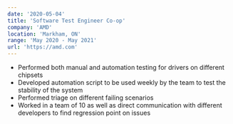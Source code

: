 ```yaml
---
date: '2020-05-04'
title: 'Software Test Engineer Co-op'
company: 'AMD'
location: 'Markham, ON'
range: 'May 2020 - May 2021'
url: 'https://amd.com'
---
```


- Performed both manual and automation testing for drivers on different chipsets
- Developed automation script to be used weekly by the team to test the stability of the system
- Performed triage on different failing scenarios
- Worked in a team of 10 as well as direct communication with different developers to find regression point on issues
